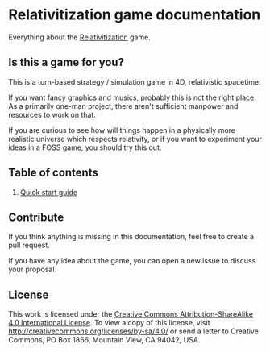 # Relativitization game documentation
Everything about the [Relativitization](https://github.com/Adriankhl/relativitization) game.

## Is this a game for you?
This is a turn-based strategy / simulation game in 4D, relativistic spacetime.

If you want fancy graphics and musics, probably this is not the right place.
As a primarily one-man project, there aren't sufficient manpower and resources to work on that.

If you are curious to see how will things happen in a physically more realistic 
universe which respects relativity, or if you want to experiment your ideas in a FOSS game,
you should try this out.

## Table of contents
1. [Quick start guide](guide/quick-start-guide.md)

## Contribute
If you think anything is missing in this documentation, feel free to create a pull request.

If you have any idea about the game, you can open a new issue to discuss your proposal.

## License
This work is licensed under the [Creative Commons Attribution-ShareAlike 4.0 International License](./LICENSE).
To view a copy of this license, visit http://creativecommons.org/licenses/by-sa/4.0/ or send a letter to Creative 
Commons, PO Box 1866, Mountain View, CA 94042, USA.